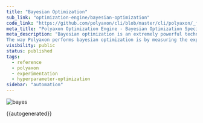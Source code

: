 ```yaml
---
title: "Bayesian Optimization"
sub_link: "optimization-engine/bayesian-optimization"
code_link: "https://github.com/polyaxon/cli/blob/master/cli/polyaxon/_flow/matrix/bayes.py"
meta_title: "Polyaxon Optimization Engine - Bayesian Optimization Specification - Polyaxon References"
meta_description: "Bayesian optimization is an extremely powerful technique. The main idea behind it is to compute a posterior distribution over the objective function based on the data, and then select good points to try with respect to this distribution.
The way Polyaxon performs bayesian optimization is by measuring the expected increase in the maximum objective value seen over all experiments in the group, given the next point we pick."
visibility: public
status: published
tags:
  - reference
  - polyaxon
  - experimentation
  - hyperparameter-optimization
sidebar: "automation"
---
```


![bayes](../../../../content/images/references/optimization-engine/bayesian-optimization.png)

{{autogenerated}}
